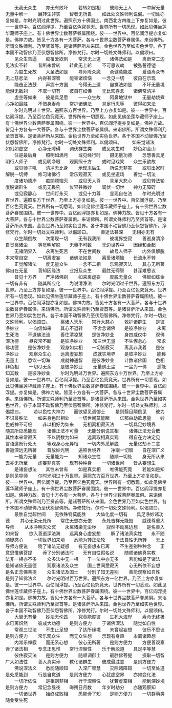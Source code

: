 <!-- { "loadSidebar": true } -->
　　无我无众生　　亦无有败坏
　　若转如是相　　彼则无上人
　　一中解无量　　无量中解一
　　展转生非实　　智者无所畏
　　如此处文殊师利说偈。一切处亦复如是。尔时光明过此世界。遍照东方十佛国土。南西北方四维上下亦复如是。彼一一世界中。百亿阎浮提。乃至百亿色究竟天。世界所有一切悉现。如此见佛坐莲华藏师子座上。有十佛世界尘数菩萨眷属围绕。彼一一世界中。百亿阎浮提亦复如是。佛神力故。皆见十方各有一大菩萨。各与十世界尘数菩萨眷属俱。来诣佛所。所谓文殊师利。乃至贤首等。是诸菩萨所从来国。金色世界乃至如实色世界。各于本国不动智佛乃至伏怨智佛所。净修梵行。尔时一切处文殊师利。以偈颂曰。
　　见众生苦逼　　痴覆爱欲刺
　　常求无上道　　诸佛法如是
　　离断常二边　　见法实不转
　　昔所未曾转　　转此无上轮
　　不可思议劫　　被弘誓德铠
　　为度生死故　　大圣法如是
　　导师降众魔　　勇健莫能胜
　　爱语离众怖　　无上慈悲法
　　内得甚深智　　能害诸烦恼
　　一念见一切　　彼自在示现
　　能击正法鼓　　声震十方国
　　令得无上道　　自觉法如是
　　不坏无量境　　能游无数刹
　　不取一切有　　彼自在如佛
　　无比欢喜念　　诸佛常清净
　　虚空等如来　　彼是具足愿
　　一一众生故　　阿鼻地狱中
　　无量劫烧煮　　心净如最胜
　　不惜身寿命　　常护诸佛法
　　具足行忍辱　　彼得如来法
　　尔时光明过十世界。遍照东方百世界。乃至上方亦复如是。彼一一世界中。百亿阎浮提。乃至百亿色究竟天。世界所有一切悉现。如此见佛坐莲华藏师子座上。有十佛世界尘数菩萨眷属围绕。彼一一世界中。百亿阎浮提亦复如是。佛神力故。皆见十方各有一大菩萨。各与十世界尘数菩萨眷属俱。来诣佛所。所谓文殊师利乃至贤首等。是诸菩萨所从来国。金色世界乃至如实色世界。各于本国不动智佛乃至伏怨智佛所。净修梵行。尔时一切处文殊师利。以偈颂曰。
　　如来觉诸法　　如幻如虚空
　　心净无障碍　　调伏群生类
　　或见初生时　　妙色如金山
　　住是最后身　　照明如满月
　　或见经行时　　摄无量功德
　　念慧善具足　　明行人师子
　　或见明净眼　　观察照十方
　　或时见戏笑　　众生乐欲故
　　或见师子吼　　清净无比身
　　示现末后生　　所说无非实
　　或见出家时　　解脱一切缚
　　修习诸佛行　　常乐观寂灭
　　或见坐道场　　善觉一切法
　　度诸功德岸　　痴闇烦恼灭
　　或见天人尊　　具足大悲心
　　或见转法轮　　度脱诸群生
　　或见无畏吼　　仪容甚微妙
　　调伏一切世　　神力无障碍
　　或见寂静心　　世间灯永灭
　　或见十力尊　　显现自在法
　　尔时光明过百世界。遍照东方千世界。乃至上方亦复如是。彼一一世界中。百亿阎浮提。乃至百亿色究竟天。世界所有一切悉现。如此见佛坐莲华藏师子座上。有十佛世界尘数菩萨眷属围绕。彼一一世界中。百亿阎浮提亦复如是。佛神力故。皆见十方各有一大菩萨。各与十世界尘数菩萨眷属俱。来诣佛所。所谓文殊师利乃至贤首等。是诸菩萨所从来国。金色世界乃至如实色世界。各于本国不动智佛乃至伏怨智佛所。净修梵行。尔时一切处文殊师利。以偈颂曰。
　　善逝法甚深　　无相亦无有
　　众生颠倒故　　次第现一切
　　无有我我所　　彼境界空寂
　　善逝身清净　　自觉离诸尘
　　等觉明解脱　　无量不可数
　　无边世界中　　因缘和合起
　　无诸阴界入　　永离生死苦
　　不在世间数　　故号人师子
　　内外俱解脱　　本来常自空
　　一切离虚妄　　诸佛法如是
　　离爱诸烦恼　　长流永不转
　　正觉解诸法　　度无量众生
　　一念不二相　　乐观寂灭法
　　其心无所著　　佛自在无量
　　善知因缘法　　业报及众生
　　最胜无碍智　　甚深难思议
　　普见十方界　　严净诸佛刹
　　如来离虚妄　　度脱无量众
　　佛智如炼金　　一切有非有
　　随其所应化　　为说清净法
　　尔时光明过千世界。遍照东方万世界。乃至上方亦复如是。彼一一世界中。百亿阎浮提。乃至百亿色究竟天。世界所有一切悉现。如此见佛坐莲华藏师子座上。有十佛世界尘数菩萨眷属围绕。彼一一世界中。百亿阎浮提亦复如是。佛神力故。皆见十方各有一大菩萨。各与十世界尘数菩萨眷属俱。来诣佛所。所谓文殊师利乃至贤首等。是诸菩萨所从来国。金色世界乃至如实色世界。各于本国不动智佛乃至伏怨智佛所。净修梵行。尔时一切处文殊师利。以偈颂曰。
　　离诸人天乐　　常行大慈心
　　救护诸群生　　是彼净妙业
　　一向信如来　　其心不退转
　　不舍念诸佛　　是彼净妙业
　　永离生死海　　不退佛法流
　　善住清凉慧　　是彼净妙业
　　身四威仪中　　观佛深功德
　　昼夜常不断　　是彼净妙业
　　知三世无量　　不生懈怠心
　　常求佛功德　　是彼净妙业
　　观身如实相　　一切皆寂灭
　　离我非我着　　是彼净妙业
　　观察众生心　　远离虚妄想
　　成就实境界　　是彼净妙业
　　能称无量土　　悉饮一切海
　　成就神通智　　是彼净妙业
　　计数诸佛国　　色相非色相
　　一切尽无余　　是彼净妙业
　　无量佛土尘　　一尘为一佛
　　悉能知其数　　是彼净妙业
　　尔时光明过万世界。遍照东方十万世界。乃至上方亦复如是。彼一一世界中。百亿阎浮提。乃至百亿色究竟天。世界所有一切悉现。如此见佛坐莲华藏师子座上。有十佛世界尘数菩萨眷属围绕。彼一一世界中。百亿阎浮提。亦复如是。佛神力故。皆见十方各有一大菩萨。各与十世界尘数菩萨眷属俱。来诣佛所。所谓文殊师利乃至贤首等。是诸菩萨所从来国。金色世界乃至如实色世界。各于本国不动智佛乃至伏怨智佛所。净修梵行。尔时一切处文殊师利。以偈颂曰。
　　若以色性大神力　　而欲望见调御士
　　是则翳目颠倒见　　彼为不识最胜法
　　如来身色形相处　　一切世间莫能睹
　　亿那由劫欲思量　　妙色威神不可极
　　非以相好为如来　　无相离相寂灭法
　　一切具足妙境界　　随其所应悉能现
　　诸佛正法不可量　　无能分别说其相
　　诸佛正法无合散　　其性本来常寂灭
　　不以阴数为如来　　远离取相真实观
　　得自在力决定见　　言语道断行处灭
　　等观身心无异相　　一切内外悉解脱
　　无量亿劫不二念　　善逝深远无所著
　　普放妙光明　　遍照世境界
　　净眼一切智　　自在深广义
　　一能为无量　　无量能为一
　　知诸众生性　　随顺一切处
　　身无所从来　　去亦无所至
　　虚妄非真实　　现有种种身
　　一切诸世间　　皆从妄想生
　　是诸妄想法　　其性未曾有
　　如是真实相　　唯佛能究竟
　　若能如是知　　是则见导师
　　尔时光明过十万世界。遍照东方百万世界。乃至上方亦复如是。彼一一世界中。百亿阎浮提。乃至百亿色究竟天。世界所有一切悉现。如此见佛坐莲华藏师子座上。有十佛世界尘数菩萨眷属围绕。彼一一世界中。百亿阎浮提亦复如是。佛神力故。皆见十方各有一大菩萨。各与十世界尘数菩萨眷属俱。来诣佛所。所谓文殊师利乃至贤首等。是诸菩萨所从来国。金色世界乃至如实色世界。各于本国不动智佛乃至伏怨智佛所。净修梵行。尔时一切处文殊师利。以偈颂曰。
　　最胜自觉超世间　　无依殊特莫能胜
　　大仙化度一切有　　具足净妙诸功德
　　其心无染无处所　　常住无想亦无依
　　永处吉祥无能毁　　威德尊重大导师
　　从本净明灭众冥　　永离诸染无尘秽
　　寂然不动离边想　　是名善入如来智
　　欲入善逝深法海　　远离身心虚妄想
　　解了诸法真实性　　永不随顺疑惑心
　　一切世界如来境　　悉能为转正法轮
　　于法自性无所转　　无上导师方便说
　　晓了诸法无疑惑　　有无妄想永已离
　　不生差别种种念　　正意思惟佛菩提
　　谛了分别诸法时　　无有自性假名说
　　随顺诸佛真实教　　法非一相亦不多
　　众多法中无一相　　于一法中亦无多
　　若能如是了诸法　　是知诸佛无量德
　　观察诸法及众生　　国土世间悉寂灭
　　心无所依不妄想　　是名正念佛菩提
　　众生诸法及国土　　分别了知无差别
　　善能观察如自性　　是则了知佛法义
　　尔时光明过百万世界。遍照东方一亿世界。乃至上方亦复如是。彼一一世界中。百亿阎浮提。乃至百亿色究竟天。世界所有一切悉现。如此见佛坐莲华藏师子座上。有十佛世界尘数菩萨眷属围绕。彼一一世界中。百亿阎浮提亦复如是。佛神力故。皆见十方各有一大菩萨。各与十世界尘数菩萨眷属俱。来诣佛所。所谓文殊师利乃至贤首等。是诸菩萨所从来国。金色世界乃至如实色世界。各于本国不动智佛乃至伏怨智佛所。净修梵行。尔时一切处文殊师利。以偈颂曰。
　　大智无有量　　妙法无伦匹
　　究竟能度彼　　生死大海岸
　　寿命无终极　　永已离炽然
　　彼成大功德　　是则方便力
　　于诸佛深法　　随觉如自性
　　常观三世法　　不生止足想
　　了达所缘境　　未曾起妄想
　　彼乐不思议　　是则方便力
　　常乐观众生　　而无众生想
　　示现有身趣　　永离诸趣想
　　内常乐禅寂　　而无系心想
　　彼心无所著　　是则方便力
　　方便善观察　　谛了诸法相
　　专念正思惟　　常行涅槃性
　　乐于解脱道　　具足平等慧
　　彼住寂灭法　　是则方便力
　　随顺调御士　　最胜佛菩提
　　摄取一切智　　广大如法性
　　善入真实谛　　教化诸群生
　　彼成最胜意　　是则方便力
　　佛说深法义　　悉能随顺知
　　入深广智慧　　灭除诸障碍
　　一切至处道　　是处悉能到
　　行是自觉道　　是则方便力
　　心犹虚空界　　亦如变化法
　　一切所依性　　是相则非相
　　行于涅槃性　　犹若虚空相
　　能到深妙境　　是则方便力
　　常记念昼夜　　晦朔日月数
　　年岁时劫分　　亦随观察知
　　一切诸世界　　始终成败相
　　悉能谛了知　　是则方便力
　　一切群萌类　　随业受生死
